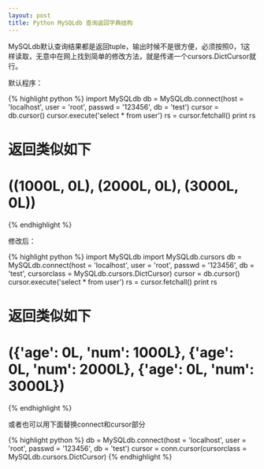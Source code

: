 ```yaml
---
layout: post
title: Python MySQLdb 查询返回字典结构
---
```


MySQLdb默认查询结果都是返回tuple，输出时候不是很方便，必须按照0，1这样读取，无意中在网上找到简单的修改方法，就是传递一个cursors.DictCursor就行。

默认程序：

{% highlight python %}
import MySQLdb
db = MySQLdb.connect(host = 'localhost', user = 'root', passwd = '123456', db = 'test')
cursor = db.cursor()
cursor.execute('select * from user')
rs = cursor.fetchall()
print rs
# 返回类似如下
# ((1000L, 0L), (2000L, 0L), (3000L, 0L))
{% endhighlight %}

修改后：

{% highlight python %}
import MySQLdb
import MySQLdb.cursors
db = MySQLdb.connect(host = 'localhost', user = 'root', passwd = '123456', db = 'test',
                     cursorclass = MySQLdb.cursors.DictCursor)
cursor = db.cursor()
cursor.execute('select * from user')
rs = cursor.fetchall()
print rs
# 返回类似如下
# ({'age': 0L, 'num': 1000L}, {'age': 0L, 'num': 2000L}, {'age': 0L, 'num': 3000L})
{% endhighlight %}

或者也可以用下面替换connect和cursor部分

{% highlight python %}
db = MySQLdb.connect(host = 'localhost', user = 'root', passwd = '123456', db = 'test')
cursor = conn.cursor(cursorclass = MySQLdb.cursors.DictCursor)
{% endhighlight %}


